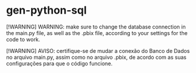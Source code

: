 # gen-python-sql
[!WARNING] WARNING: make sure to change the database connection in the main.py file, as well as the .pbix file, according to your settings for the code to work.

[!WARNING] AVISO: certifique-se de mudar a conexão do Banco de Dados no arquivo main.py, assim como no arquivo .pbix, de acordo com as suas configurações para que o código funcione.

